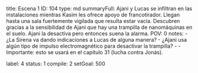 title:          Escena 1
ID:             104
type:           md
summaryFull:    Ajani y Lucas se infiltran en las instalaciones mientras Kasim les ofrece apoyo de francotirador. Llegan hasta una sala fuertemente vigilada que resulta estar vacía. Descubren gracias a la sensibilidad de Ajani que hay una trampilla de nanomáquinas en el suelo. Ajani la desactiva pero entonces suena la alarma.
POV:            0
notes:          - ¿La Sirena va dando indicaciones a Lucas de alguna manera?
                - ¿Ajani usa algún tipo de impulso electromagnético para desactivar la trampilla?
                - 	- Importante: esto se usará en el capítulo 31 (lucha contra Jonás).
                
label:          4
status:         1
compile:        2
setGoal:        500


